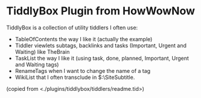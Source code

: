 <h1>TiddlyBox Plugin from HowWowNow</h1>

TiddlyBox is a collection of utility tiddlers I often use:

* TableOfContents the way I like it (actually the example)
* Tiddler viewlets subtags, backlinks and tasks (Important, Urgent and Waiting) like TheBrain
* TaskList the way I like it (using task, done, planned, Important, Urgent and Waiting tags)
* RenameTags when I want to change the name of a tag
* WikiList that I often transclude in $:\SiteSubtitle.

(copied from <./plugins/tiddlybox/tiddlers/readme.tid>)
